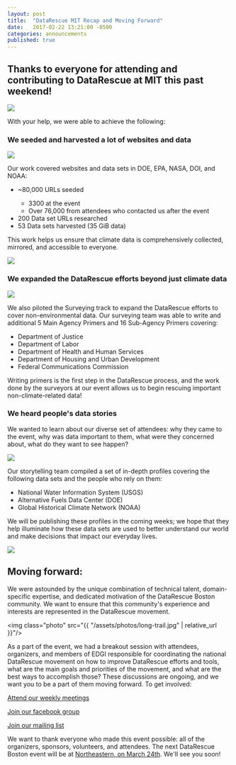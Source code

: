 ```yaml
---
layout: post
title:  "DataRescue MIT Recap and Moving Forward"
date:   2017-02-22 13:21:00 -0500
categories: announcements
published: true
---
```


<h2>Thanks to everyone for attending and contributing to DataRescue at MIT this past weekend! </h2>
<img class="photo-wide" src="{{ "/assets/photos/harvest-wide-announce.jpg" | relative_url }}"/>
<p class="lead"> With your help, we were able to achieve the following:</p>

<h3>We seeded and harvested a lot of websites and data</h3>
<img class="photo" src="{{ "/assets/photos/harvest-table.jpg" | relative_url }}"/>
<p>Our work covered websites and data sets in DOE, EPA, NASA, DOI, and NOAA:</p>
<ul>
<li>~80,000 URLs seeded </li>
<ul>
<li>3300 at the event</li>
<li>Over 76,000 from attendees who contacted us after the event</li>
</ul>
<li>200 Data set URLs researched</li>
<li>53 Data sets harvested (35 GiB data)</li>
</ul>
<p>This work helps us ensure that climate data is comprehensively collected, mirrored, and accessible to everyone.</p>
<img class="photo-wide" src="{{ "/assets/photos/seeder-smiles.jpg" | relative_url }}"/>

<h3>We expanded the DataRescue efforts beyond just climate data</h3>
<img class="photo-wide" src="{{ "/assets/photos/surveyors.jpg" | relative_url }}"/>
<p>We also piloted the Surveying track to expand the DataRescue efforts to cover non-environmental data. Our surveying team was able to write and additional 5 Main Agency Primers and 16 Sub-Agency Primers covering:</p>
<ul>
<li>Department of Justice</li>
<li>Department of Labor </li>
<li>Department of Health and Human Services</li>
<li>Department of Housing and Urban Development</li>
<li>Federal Communications Commission</li>
</ul>
<p>Writing primers is the first step in the DataRescue process, and the work done by the surveyors at our event allows us to begin rescuing important non-climate-related data!</p>

<h3>We heard people's data stories</h3>
<p>We wanted to learn about our diverse set of attendees: why they came to the event, why was data important to them, what were they concerned about, what do they want to see happen? </p>
<img class="photo-wide" src="{{ "/assets/photos/all-ages.jpg" | relative_url }}"/>
<p>Our storytelling team compiled a set of in-depth profiles covering the following data sets and the people who rely on them:</p>
<ul><li>National Water Information System (USGS)</li>
<li>Alternative Fuels Data Center (DOE)</li>
<li>Global Historical Climate Network (NOAA)</li>
</ul>
<p>We will be publishing these profiles in the coming weeks; we hope that they help illuminate how these data sets are used to better understand our world and make decisions that impact our everyday lives.</p>
<img class="photo-wide" src="{{ "/assets/photos/discussion-close.jpg" | relative_url }}"/>

<h2>Moving forward:</h2>
<p class="lead">We were astounded by the unique combination of technical talent, domain-specific expertise, and dedicated motivation of the DataRescue Boston community. We want to ensure that this community's experience and interests are represented in the DataRescue movement.</p> 

<img class="photo" src="{{ "/assets/photos/long-trail.jpg" | relative_url }}"/>
<p>As a part of the event, we had a breakout session with attendees, organizers, and members of EDGI responsible for coordinating the national DataRescue movement on how to improve DataRescue efforts and tools, what are the main goals and priorities of the movement, and what are the best ways to accomplish those? These discussions are ongoing, and we want you to be a part of them moving forward. To get involved:</p>
<p><a class="btn btn-warning" href="{{"/meetings/" | relative_url}}"><i class="fa fa-users"></i> Attend our weekly meetings</a></p>
<p><a class="btn btn-primary btn-lg" href="https://www.facebook.com/groups/datarescueboston/"><i class="fa fa-facebook-square" aria-hidden="true"></i> Join our facebook group </a></p>
<p><a class="btn btn-warning btn-lg" href="https://groups.google.com/forum/#!forum/datarescuebos"><i class="fa fa-envelope-o" aria-hidden="true"></i> Join our mailing list </a></p>

<p>We want to thank everyone who made this event possible: all of the organizers, sponsors, volunteers, and attendees. The next DataRescue Boston event will be at <a class="btn btn-warning" href="{{"/northeastern/" | relative_url}}">Northeastern, on March 24th</a>. We'll see you soon!</p>
